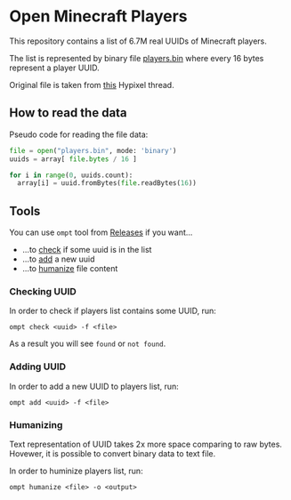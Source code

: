 # Open Minecraft Players

This repository contains a list of 6.7M real UUIDs of Minecraft players.

The list is represented by binary file [players.bin](/players.bin) where every 16 bytes represent a player UUID.

Original file is taken from [this](https://hypixel.net/threads/minecraft-uuid-list-6-700-000.5029428/) Hypixel thread.

## How to read the data

Pseudo code for reading the file data:
```python
file = open("players.bin", mode: 'binary')
uuids = array[ file.bytes / 16 ]

for i in range(0, uuids.count):
  array[i] = uuid.fromBytes(file.readBytes(16))
```

## Tools

You can use `ompt` tool from [Releases](https://github.com/open-minecraft/players/releases) if you want...
- ...to [check](#checking-uuid) if some uuid is in the list
- ...to [add](#adding-uuid) a new uuid
- ...to [humanize](#humanize-file-content) file content

### Checking UUID

In order to check if players list contains some UUID, run:
```
ompt check <uuid> -f <file>
```

As a result you will see `found` or `not found`.

### Adding UUID

In order to add a new UUID to players list, run:
```
ompt add <uuid> -f <file>
```

### Humanizing

Text representation of UUID takes 2x more space comparing to raw bytes. Hovewer, it is possible to convert binary data to text file.

In order to huminize players list, run:
```
ompt humanize <file> -o <output>
```